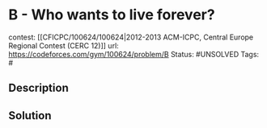 # B - Who wants to live forever?

contest: [[CFICPC/100624/100624|2012-2013 ACM-ICPC, Central Europe Regional Contest (CERC 12)]]
url: https://codeforces.com/gym/100624/problem/B
Status: #UNSOLVED
Tags: #

## Description

## Solution

